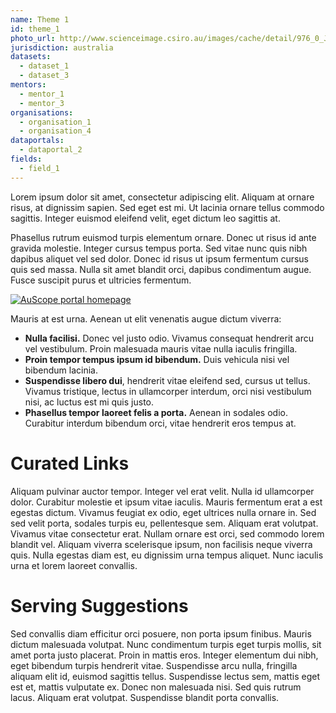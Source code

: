 ```yaml
---
name: Theme 1
id: theme_1
photo_url: http://www.scienceimage.csiro.au/images/cache/detail/976_0_JM3856.jpg
jurisdiction: australia
datasets:
  - dataset_1
  - dataset_3
mentors:
  - mentor_1
  - mentor_3
organisations:
  - organisation_1
  - organisation_4
dataportals:
  - dataportal_2
fields:
  - field_1
---
```


Lorem ipsum dolor sit amet, consectetur adipiscing elit. Aliquam at ornare risus, at dignissim sapien. Sed eget est mi. Ut lacinia ornare tellus commodo sagittis. Integer euismod eleifend velit, eget dictum leo sagittis at.

Phasellus rutrum euismod turpis elementum ornare. Donec ut risus id ante gravida molestie. Integer cursus tempus porta. Sed vitae nunc quis nibh dapibus aliquet vel sed dolor. Donec id risus ut ipsum fermentum cursus quis sed massa. Nulla sit amet blandit orci, dapibus condimentum augue. Fusce suscipit purus et ultricies fermentum.

[![AuScope portal homepage](https://static.pexels.com/photos/1801/rocks-fog-path-foggy-large.jpg)](http://portal.auscope.org/ "AuScope portal")

Mauris at est urna. Aenean ut elit venenatis augue dictum viverra:

- **Nulla facilisi.** Donec vel justo odio. Vivamus consequat hendrerit arcu vel vestibulum. Proin malesuada mauris vitae nulla iaculis fringilla. 
- **Proin tempor tempus ipsum id bibendum.** Duis vehicula nisi vel bibendum lacinia.
- **Suspendisse libero dui**, hendrerit vitae eleifend sed, cursus ut tellus. Vivamus tristique, lectus in ullamcorper interdum, orci nisi vestibulum nisi, ac luctus est mi quis justo.
- **Phasellus tempor laoreet felis a porta.** Aenean in sodales odio. Curabitur interdum bibendum orci, vitae hendrerit eros tempus at.

# Curated Links
Aliquam pulvinar auctor tempor. Integer vel erat velit. Nulla id ullamcorper dolor. Curabitur molestie et ipsum vitae iaculis. Mauris fermentum erat a est egestas dictum. Vivamus feugiat ex odio, eget ultrices nulla ornare in. Sed sed velit porta, sodales turpis eu, pellentesque sem. Aliquam erat volutpat. Vivamus vitae consectetur erat. Nullam ornare est orci, sed commodo lorem blandit vel. Aliquam viverra scelerisque ipsum, non facilisis neque viverra quis. Nulla egestas diam est, eu dignissim urna tempus aliquet. Nunc iaculis urna et lorem laoreet convallis.

# Serving Suggestions
Sed convallis diam efficitur orci posuere, non porta ipsum finibus. Mauris dictum malesuada volutpat. Nunc condimentum turpis eget turpis mollis, sit amet porta justo placerat. Proin in mattis eros. Integer elementum dui nibh, eget bibendum turpis hendrerit vitae. Suspendisse arcu nulla, fringilla aliquam elit id, euismod sagittis tellus. Suspendisse lectus sem, mattis eget est et, mattis vulputate ex. Donec non malesuada nisi. Sed quis rutrum lacus. Aliquam erat volutpat. Suspendisse blandit porta convallis.